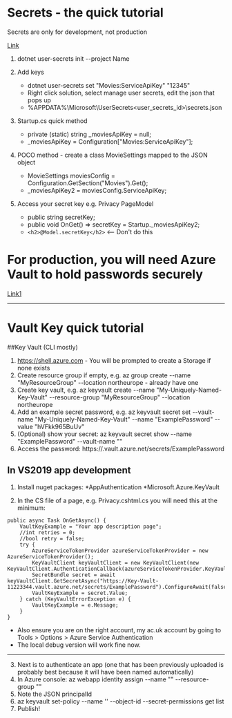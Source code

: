 ﻿# Secrets - the quick tutorial

Secrets are only for development, not production

[Link](https://docs.microsoft.com/en-us/aspnet/core/security/app-secrets?view=aspnetcore-3.0&tabs=windows)

1. dotnet user-secrets init --project Name
2. Add keys 
	* dotnet user-secrets set "Movies:ServiceApiKey" "12345"
	* Right click solution, select manage user secrets, edit the json that pops up
	* %APPDATA%\Microsoft\UserSecrets\<user_secrets_id>\secrets.json

3. Startup.cs quick method
	* private (static) string _moviesApiKey = null;
	* _moviesApiKey = Configuration["Movies:ServiceApiKey"];

4. POCO method - create a class MovieSettings mapped to the JSON object 
	* MovieSettings moviesConfig = Configuration.GetSection("Movies").Get<MovieSettings>();
	* _moviesApiKey2 = moviesConfig.ServiceApiKey;

5. Access your secret key e.g. Privacy PageModel
	* public string secretKey;
	* public void OnGet() => secretKey = Startup._moviesApiKey2;
	* ```<h2>@Model.secretKey</h2>``` <-- Don't do this 

# For production, you will need Azure Vault to hold passwords securely

[Link1](https://stackoverflow.com/questions/40131672/storing-production-secrets-in-asp-net-core)

-------------------

# Vault Key quick tutorial

##Key Vault (CLI mostly)

1. https://shell.azure.com - You will be prompted to create a Storage if none exists
2. Create resource group if empty, e.g. az group create --name "MyResourceGroup" --location northeurope - already have one
3. Create key vault, e.g. az keyvault create --name "My-Uniquely-Named-Key-Vault" --resource-group "MyResourceGroup" --location northeurope
4. Add an example secret password, e.g. az keyvault secret set --vault-name "My-Uniquely-Named-Key-Vault" --name "ExamplePassword" --value "hVFkk965BuUv"
5. (Optional) show your secret: az keyvault secret show --name "ExamplePassword" --vault-name "<YourKeyVaultName>"
6. Access the password: https://<vault-name>.vault.azure.net/secrets/ExamplePassword

## In VS2019 app development

1. Install nuget packages:
*AppAuthentication
*Microsoft.Azure.KeyVault

2. In the CS file of a page, e.g. Privacy.cshtml.cs you will need this at the minimum:

```
public async Task OnGetAsync() {            
    VaultKeyExample = "Your app description page";
    //int retries = 0;
    //bool retry = false;
    try {
        AzureServiceTokenProvider azureServiceTokenProvider = new AzureServiceTokenProvider();
        KeyVaultClient keyVaultClient = new KeyVaultClient(new KeyVaultClient.AuthenticationCallback(azureServiceTokenProvider.KeyVaultTokenCallback));
        SecretBundle secret = await keyVaultClient.GetSecretAsync("https://Key-Vault-11223344.vault.azure.net/secrets/ExamplePassword").ConfigureAwait(false);
        VaultKeyExample = secret.Value;
    } catch (KeyVaultErrorException e) {
        VaultKeyExample = e.Message;
    }
}
```

* Also ensure you are on the right account, my ac.uk account by going to Tools > Options > Azure Service Authentication
* The local debug version will work fine now.

------------

3. Next is to authenticate an app (one that has been previously uploaded is probably best because it will have been named automatically)
4. In Azure console: az webapp identity assign --name "<YourAppName>" --resource-group "<YourResourceGroupName>"
5. Note the JSON principalId
6. az keyvault set-policy --name '<YourKeyVaultName>' --object-id <PrincipalId> --secret-permissions get list
7. Publish!

